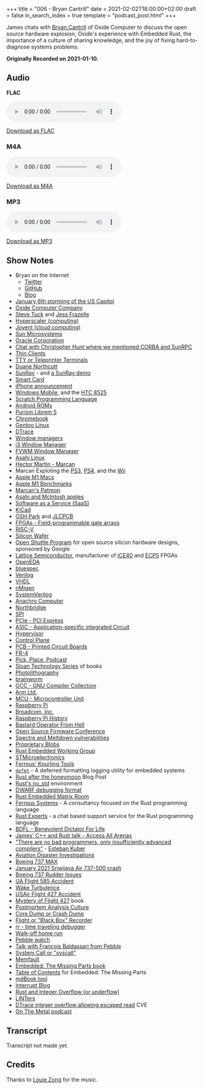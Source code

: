 +++
title = "006 - Bryan Cantrill"
date = 2021-02-02T18:00:00+02:00
draft = false
in_search_index = true
template = "podcast_post.html"
+++

James chats with [Bryan Cantrill](https://twitter.com/bcantrill) of Oxide Computer to discuss the open source hardware explosion, Oxide's experience with Embedded Rust, the importance of a culture of sharing knowledge, and the joy of fixing hard-to-diagnose systems problems.

**Originally Recorded on 2021-01-10.**

<!-- more -->

## Audio

**FLAC**

<audio
    controls
    src="https://delivery.jamescdn.com/2021-02-02-bryan-cantrill.flac">
        Your browser does not support embedding FLAC
</audio>

[Download as FLAC](https://delivery.jamescdn.com/2021-02-02-bryan-cantrill.flac)

### M4A

<audio
    controls
    src="https://delivery.jamescdn.com/2021-02-02-bryan-cantrill.m4a">
        Your browser does not support embedding M4A.
</audio>

[Download as M4A](https://delivery.jamescdn.com/2021-02-02-bryan-cantrill.m4a)

### MP3

<audio
    controls
    src="https://delivery.jamescdn.com/2021-02-02-bryan-cantrill.mp3">
        Your browser does not support embedding MP3.
</audio>

[Download as MP3](https://delivery.jamescdn.com/2021-02-02-bryan-cantrill.mp3)


## Show Notes

* Bryan on the Internet
    * [Twitter](https://twitter.com/bcantrill)
    * [GitHub](https://github.com/bcantrill)
    * [Blog](http://dtrace.org/blogs/bmc)
* [January 6th storming of the US Capitol](https://en.wikipedia.org/wiki/2021_storming_of_the_United_States_Capitol)
* [Oxide Computer Company](https://oxide.computer/)
* [Steve Tuck](https://www.linkedin.com/in/steve-tuck-02b4313/) and [Jess Frazelle](https://twitter.com/jessfraz)
* [Hyperscaler (computing)](https://en.wikipedia.org/wiki/Hyperscale_computing)
* [Joyent (cloud computing)](https://www.joyent.com/)
* [Sun Microsystems](https://en.wikipedia.org/wiki/Sun_Microsystems)
* [Oracle Corporation](https://en.wikipedia.org/wiki/Oracle_Corporation)
* [Chat with Christopher Hunt where we mentioned CORBA and SunRPC](https://jamesmunns.com/podcast/002-chris/)
* [Thin Clients](https://en.wikipedia.org/wiki/Thin_client)
* [TTY or Teleprinter Terminals](https://en.wikipedia.org/wiki/Teleprinter)
* [Duane Northcutt](https://www.linkedin.com/in/duanenorthcutt/)
* [SunRay](https://en.wikipedia.org/wiki/Sun_Ray) - and [a SunRay demo](https://www.youtube.com/watch?v=_qQZRC1-w-A)
* [Smart Card](https://en.wikipedia.org/wiki/Smart_card)
* [iPhone announcement](https://www.youtube.com/watch?v=_NE1hp_uDT0)
* [Windows Mobile](https://en.wikipedia.org/wiki/Windows_Mobile), and the [HTC 8525](https://en.wikipedia.org/wiki/HTC_TyTN)
* [Scratch Programming Language](https://scratch.mit.edu/)
* [Android ROMs](https://en.wikipedia.org/wiki/List_of_custom_Android_distributions)
* [Purism Librem 5](https://puri.sm/products/librem-5/)
* [Chromebook](https://en.wikipedia.org/wiki/Chromebook)
* [Gentoo Linux](https://en.wikipedia.org/wiki/Gentoo_Linux)
* [DTrace](https://en.wikipedia.org/wiki/DTrace)
* [Window managers](https://en.wikipedia.org/wiki/Window_manager)
* [i3 Window Manager](https://en.wikipedia.org/wiki/I3_(window_manager))
* [FVWM Window Manager](https://en.wikipedia.org/wiki/FVWM)
* [Asahi Linux](https://asahilinux.org/)
* [Hector Martin - Marcan](https://twitter.com/marcan42)
* Marcan Exploting the [PS3](https://www.cnet.com/news/sonys-playstation-3-experiences-its-biggest-hack-yet/), [PS4](https://fail0verflow.com/blog/2015/console-hacking-2015-liner-notes/), and the [Wii](https://wii.marcan.st/)
* [Apple M1 Macs](https://www.apple.com/mac/m1/)
* [Apple M1 Benchmarks](https://www.tomsguide.com/news/mac-mini-m1-benchmarks-revealed-and-they-crush-intel)
* [Marcan's Patreon](https://www.patreon.com/marcan)
* [Asahi and McIntosh apples](https://asahilinux.org/about/)
* [Software as a Service (SaaS)](https://en.wikipedia.org/wiki/Software_as_a_service)
* [KiCad](https://www.kicad.org/)
* [OSH Park](https://oshpark.com/) and [JLCPCB](https://jlcpcb.com/)
* [FPGAs - Field-programmable gate arrays](https://en.wikipedia.org/wiki/Field-programmable_gate_array)
* [RISC-V](https://en.wikipedia.org/wiki/RISC-V)
* [Silicon Wafer](https://en.wikipedia.org/wiki/Wafer_(electronics))
* [Open Shuttle Program](https://efabless.com/open_shuttle_program) for open source silicon hardware designs, sponsored by Google
* [Lattice Semiconductor](https://www.latticesemi.com/), manufacturer of [iCE40](https://www.latticesemi.com/en/Products/FPGAandCPLD/iCE40) and [ECP5](https://www.latticesemi.com/en/Products/FPGAandCPLD/ECP5) FPGAs
* [OpenEDA](https://github.com/parallella/openeda)
* [bluespec](https://bluespec.com/)
* [Verilog](https://en.wikipedia.org/wiki/Verilog)
* [VHDL](https://en.wikipedia.org/wiki/VHDL)
* [nMigen](https://github.com/nmigen/nmigen)
* [SystemVerilog](https://en.wikipedia.org/wiki/SystemVerilog)
* [Anachro Computer](https://anachro.computer)
* [Northbridge](https://en.wikipedia.org/wiki/Northbridge_(computing))
* [SPI](https://en.wikipedia.org/wiki/Serial_Peripheral_Interface)
* [PCIe - PCI Express](https://en.wikipedia.org/wiki/PCI_Express)
* [ASIC - Application-specific integrated Circuit](https://en.wikipedia.org/wiki/Application-specific_integrated_circuit)
* [Hypervisor](https://en.wikipedia.org/wiki/Hypervisor)
* [Control Plane](https://en.wikipedia.org/wiki/Control_plane)
* [PCB - Printed Circuit Boards](https://en.wikipedia.org/wiki/Printed_circuit_board)
* [FR-4](https://en.wikipedia.org/wiki/FR-4)
* [Pick, Place, Podcast](https://podcasts.apple.com/us/podcast/pick-place-podcast/id1518253009)
* [Sloan Technology Series](https://www.broadstreetreview.com/books/the-sloan-technology-series) of books
* [Photolithography](https://en.wikipedia.org/wiki/Photolithography)
* [brainworm](https://en.wikipedia.org/wiki/Earworm)
* [GCC - GNU Compiler Collection](https://en.wikipedia.org/wiki/GNU_Compiler_Collection)
* [Arm Ltd.](https://en.wikipedia.org/wiki/Arm_Ltd.)
* [MCU - Microcontroller Unit](https://en.wikipedia.org/wiki/Microcontroller)
* [Raspberry Pi](https://en.wikipedia.org/wiki/Raspberry_Pi)
* [Broadcom, Inc.](https://en.wikipedia.org/wiki/Broadcom_Inc.)
* [Raspberry Pi History](https://raspberrytips.com/raspberry-pi-history/)
* [Bastard Operator From Hell](https://en.wikipedia.org/wiki/Bastard_Operator_From_Hell)
* [Open Source Firmware Conference](https://osfc.io/)
* [Spectre and Meltdown vulnerabilities](https://en.wikipedia.org/wiki/Spectre_(security_vulnerability))
* [Proprietary Blobs](https://en.wikipedia.org/wiki/Proprietary_device_driver)
* [Rust Embedded Working Group](https://github.com/rust-embedded/wg)
* [STMicroelectronics](https://en.wikipedia.org/wiki/STMicroelectronics)
* [Ferrous' Knurling Tools](https://knurling.ferrous-systems.com/)
* [`defmt`](https://knurling.ferrous-systems.com/tools/#defmt) - A deferred formatting logging utility for embedded systems
* [Rust after the honeymoon](http://dtrace.org/blogs/bmc/2020/10/11/rust-after-the-honeymoon/) Blog Post
* [Rust's no_std](https://rust-embedded.github.io/book/intro/no-std.html) environment
* [DWARF debugging format](https://en.wikipedia.org/wiki/DWARF)
* [Rust Embedded Matrix Room](https://app.element.io/#/room/#rust-embedded:matrix.org)
* [Ferrous Systems](ferrous-systems.com/) - A consultancy focused on the Rust programming language
* [Rust Experts](https://ferrous-systems.com/rust-experts/) - a chat based support service for the Rust programming language
* [BDFL - Benevolent Dictator For Life](https://en.wikipedia.org/wiki/Benevolent_dictator_for_life)
* [James' C++ and Rust talk - Access All Arenas](https://www.youtube.com/watch?v=HiWkMFE8uRE)
* ["There are no bad programmers, only insufficiently advanced compilers"](https://twitter.com/ekuber/status/1319476290395664384) - [Esteban Kuber](https://twitter.com/ekuber/)
* [Aviation Disaster Investigations](https://en.wikipedia.org/wiki/Aviation_accidents_and_incidents)
* [Boeing 737 MAX](https://en.wikipedia.org/wiki/Boeing_737_MAX)
* [January 2021 Sriwijaya Air 737-500 crash](https://www.bloomberg.com/news/articles/2021-01-20/faulty-automatic-throttle-eyed-in-indonesia-jet-crash-probe)
* [Boeing 737 Rudder Issues](https://en.wikipedia.org/wiki/Boeing_737_rudder_issues)
* [UA Flight 585 Accident](https://en.wikipedia.org/wiki/United_Airlines_Flight_585)
* [Wake Turbulence](https://en.wikipedia.org/wiki/Wake_turbulence)
* [USAir Flight 427 Accident](https://en.wikipedia.org/wiki/USAir_Flight_427)
* [Mystery of Flight 427](https://www.amazon.com/Mystery-Flight-427-Inside-Investigation/dp/1588340899) book
* [Postmortem Analysis Culture](https://sre.google/sre-book/postmortem-culture/)
* [Core Dump or Crash Dump](https://en.wikipedia.org/wiki/Core_dump)
* [Flight or "Black Box" Recorder](https://en.wikipedia.org/wiki/Flight_recorder)
* [rr - time traveling debugger](https://rr-project.org/)
* [Walk-off home run](https://en.wikipedia.org/wiki/Walk-off_home_run)
* [Pebble watch](https://en.wikipedia.org/wiki/Pebble_(watch))
* [Talk with François Baldassari from Pebble](https://jamesmunns.com/podcast/004-francois/)
* [System Call or "syscall"](https://en.wikipedia.org/wiki/System_call)
* [Memfault](https://memfault.com/)
* [Embedded: The Missing Parts book](https://emp.jamesmunns.com/)
* [Table of Contents](https://gist.github.com/jamesmunns/33743c451372b36701a773304f6f771e) for Embedded: The Missing Parts
* [mdBook tool](https://github.com/rust-lang/mdBook)
* [Interrupt Blog](https://interrupt.memfault.com/blog/)
* [Rust and Integer Overflow (or underflow)](https://doc.rust-lang.org/book/ch03-02-data-types.html#integer-overflow)
* [LINTers](https://en.wikipedia.org/wiki/Lint_(software))
* [DTrace integer overflow allowing escaped read](https://www.cvedetails.com/cve/CVE-2016-1826/) CVE
* [On The Metal podcast](https://oxide.computer/podcast/)

## Transcript

Transcript not made yet.

## Credits

Thanks to [Louie Zong](https://louiezong.bandcamp.com/) for the music.
